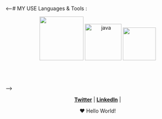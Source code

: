 <--# MY USE Languages & Tools :
</br>

<p align="center">

<img src="https://github.com/Xx-Ashutosh-xX/Xx-Ashutosh-xX/blob/master/assets/icons/c.png"  width="120" hight="50">
<img src="https://github.com/halfrost/halfrost/blob/master/icons/java.png" alt="java"  width="100" hight="50">
<img src="https://github.com/halfrost/halfrost/blob/master/icons/cpp.png" width="90" hight="50">
</br>

</p>
</br>
</br>
</br>
-->

<p align="center">
  <strong><a href="">Twitter</a></strong> |
  <strong><a href="">LinkedIn</a></strong> |
</p>

<p align="center">❤ Hello World!</p>

<!--
**lvyeme/lvyeme** is a ✨ _special_ ✨ repository because its `README.md` (this file) appears on your GitHub profile.

Here are some ideas to get you started:

- 🔭 I’m currently working on ...
- 🌱 I’m currently learning ...
- 👯 I’m looking to collaborate on ...
- 🤔 I’m looking for help with ...
- 💬 Ask me about ...
- 📫 How to reach me: ...
- 😄 Pronouns: ...
- ⚡ Fun fact: ...

-->

